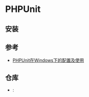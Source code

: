 # PHPUnit

## 安装

## 参考
- [PHPUnit在Windows下的配置及使用](http://www.cnblogs.com/schaepher/p/5011392.html) 

## 仓库

- []():
